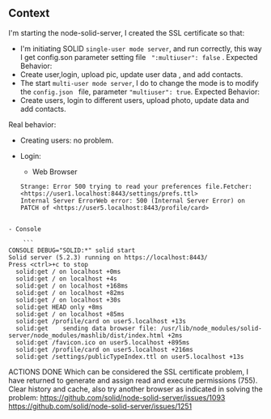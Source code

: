 ## Context

I'm starting the node-solid-server, I created the SSL certificate so that:

- I'm initiating SOLID  ``single-user mode server``, and run correctly, this way I get config.son parameter setting file `` ":multiuser": false`` .
Expected Behavior:
- Create user,login, upload pic, update user data , and add contacts.
- The start ``multi-user mode server``,  I do to change the mode is to modify the ``config.json `` file, parameter ``"multiuser": true``.
Expected Behavior:
- Create users, login to different users, upload photo, update data and add contacts.

Real behavior:
- Creating users: no problem.
- Login:
    -  Web Browser
  
  ``` 
  Strange: Error 500 trying to read your preferences file.Fetcher: <https://user1.localhost:8443/settings/prefs.ttl> 
  Internal Server ErrorWeb error: 500 (Internal Server Error) on PATCH of <https://user5.localhost:8443/profile/card>  

```

- Console 
    
    ```
CONSOLE DEBUG="SOLID:*" solid start
Solid server (5.2.3) running on https://localhost:8443/
Press <ctrl>+c to stop
  solid:get / on localhost +0ms
  solid:get / on localhost +4s
  solid:get / on localhost +168ms
  solid:get / on localhost +82ms
  solid:get / on localhost +30s
  solid:get HEAD only +8ms
  solid:get / on localhost +85ms
  solid:get /profile/card on user5.localhost +13s
  solid:get    sending data browser file: /usr/lib/node_modules/solid-server/node_modules/mashlib/dist/index.html +2ms
  solid:get /favicon.ico on user5.localhost +895ms
  solid:get /profile/card on user5.localhost +216ms
  solid:get /settings/publicTypeIndex.ttl on user5.localhost +13s

```
ACTIONS DONE
Which can be considered the SSL certificate problem, I have returned to generate and assign read and execute permissions (755).
Clear history and cache, also try another browser as indicated in solving the problem:
https://github.com/solid/node-solid-server/issues/1093
https://github.com/solid/node-solid-server/issues/1251


